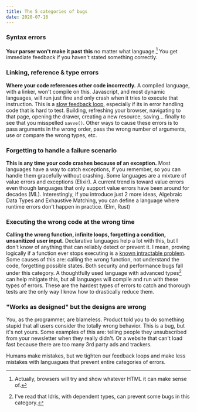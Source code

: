 ```yaml
---
title: The 5 categories of bugs
date: 2020-07-16
---
```


### Syntax errors
**Your parser won't make it past this** no matter what language.[^1] You get immediate feedback if you haven't stated something correctly.

### Linking, reference & type errors
**Where your code references other code incorrectly.** A compiled language, with a linker, won't compile on this. Javascript,
and most dynamic languages, will run just fine and only crash when it tries to execute that instruction. This is a [slow
feedback loop](http://localhost:8000/2020-07-01-fast-feedback-loops/), especially if its in error handling code that is hard to test. Building, refreshing your browser,
navigating to that page, opening the drawer, creating a new resource, saving… finally to see that you misspelled `savve()`.
Other ways to cause these errors is to pass arguments in the wrong order, pass the wrong number of arguments, use or
compare the wrong types, etc.

### Forgetting to handle a failure scenario
**This is any time your code crashes because of an exception.** Most languages have a way to catch exceptions, if you
remember, so you can handle them gracefully without crashing. Some languages are a mixture of value errors and exceptions
(Elixir). A current trend is toward value errors even though languages that only support value errors have been around
for decades (ML). Interestingly, if you introduce just 2 more ideas, Algebraic Data Types and Exhaustive Matching, you
can define a language where runtime errors don't happen in practice. (Elm, Rust)

### Executing the wrong code at the wrong time
**Calling the wrong function, infinite loops, forgetting a condition, unsanitized user input.** Declarative languages help a lot with this, but
I don't know of anything that can reliably detect or prevent it. I mean,
proving logically if a function ever stops executing is a [known intractable problem](https://en.wikipedia.org/wiki/Halting_problem).
Some causes of this are: calling the
wrong function, not understand the code, forgetting possible states. Both security and performance bugs fall under this
category. A thoughtfully used language with advanced types[^2] can help mitigate this, but all languages will compile and
run with these types of errors. These are the hardest types of errors to catch and thorough tests are the only way I know
how to drastically reduce them.

### "Works as designed" but the designs are wrong
You, as the programmer, are blameless. Product told you to do something stupid that all users consider the totally wrong
behavior. This is a bug, but it's not yours. Some examples of this are: telling people they unsubscribed from your
newsletter when they really didn't. Or a website that can't load fast because there are too many 3rd party ads and trackers.

Humans make mistakes, but we tighten our feedback loops and make less mistakes with languagues that prevent entire
categories of errors.

[^1]: Actually, browsers will try and show whatever HTML it can make sense of.
[^2]: I've read that Idris, with dependent types, can prevent some bugs in this category.
